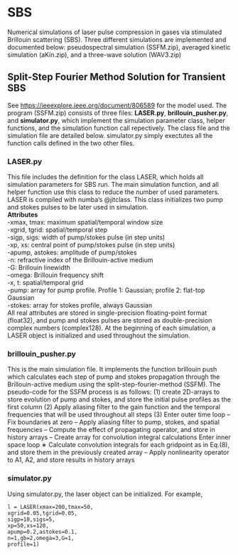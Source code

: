 # SBS
Numerical simulations of laser pulse compression in gases via stimulated Brillouin scattering (SBS). Three different simulations are implemented and documented below: pseudospectral simulation (SSFM.zip), averaged kinetic simulation (aKin.zip), and a three-wave solution (WAV3.zip)
## Split-Step Fourier Method Solution for Transient SBS
See https://ieeexplore.ieee.org/document/806589 for the model used. The program (SSFM.zip) consists of three files: **LASER.py**, **brillouin_pusher.py**, and **simulator.py**, which implement the simulation parameter class, helper functions, and the simulation function call repectively. The class file and the simulation file are detailed below. simulator.py simply exectutes all the function calls defined in the two other files.
### LASER.py
This file includes the definition for the class LASER, which holds all simulation parameters for SBS run. The main simulation function, and all helper function use this class to reduce the number of used parameters. LASER is compiled with numba’s @jitclass. This class initializes two pump and stokes pulses to be later used in simulation.<br />
**Attributes**<br />
-xmax, tmax: maximum spatial/temporal window size<br />
-xgrid, tgrid: spatial/temporal step<br />
-sigp, sigs: width of pump/stokes pulse (in step units)<br />
-xp, xs: central point of pump/stokes pulse (in step units)<br />
-apump, astokes: amplitude of pump/stokes<br />
-n: refractive index of the Brillouin-active medium<br />
-G: Brillouin linewidth<br />
-omega: Brillouin frequency shift<br />
-x, t: spatial/temporal grid<br />
-pump: array for pump profile. Profile 1: Gaussian; profile 2: flat-top Gaussian<br />
-stokes: array for stokes profile, always Gaussian<br />
All real attributes are stored in single-precision floating-point format (float32), and pump and stokes pulses are stored as double-precision complex numbers (complex128). At the beginning of each simulation, a LASER object is initialized and used throughout the simulation.
### brillouin_pusher.py
This is the main simulation file. It implements the function brillouin push which calculates each step of pump and stokes propagation through the Brillouin-active medium using the split-step-fourier-method (SSFM). The pseudo-code for the SSFM process is as follows:
(1) create 2D-arrays to store evolution of pump and stokes, and store the initial pulse profiles as the first column
(2) Apply aliasing filter to the gain function and the temporal frequencies that will be used throughout all steps
(3) Enter outer time loop
– Fix boundaries at zero
– Apply aliasing filter to pump, stokes, and spatial frequencies
– Compute the effect of propagating operator, and store in history arrays
– Create array for convolution integral calculations
  Enter inner space loop
    ∗ Calculate convolution integrals for each gridpoint as in Eq.(8), and store them in the previously created array
– Apply nonlinearity operator to A1, A2, and store results in history arrays
### simulator.py
Using simulator.py, the laser object can be initialized. For example,
```
l = LASER(xmax=200,tmax=50,
xgrid=0.05,tgrid=0.05,
sigp=10,sigs=5,
xp=50,xs=120,
apump=0.2,astokes=0.1,
n=1,gb=2,omega=3,G=1,
profile=1)
```
